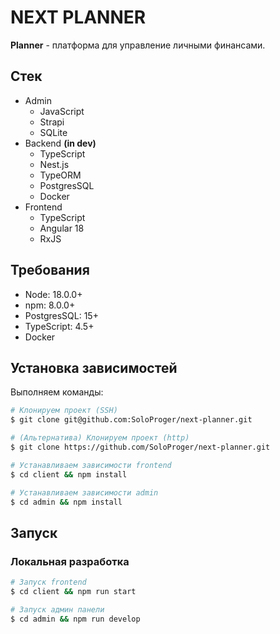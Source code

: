 # NEXT PLANNER

**Planner** - платформа для управление личными финансами.

## Стек

- Admin
    - JavaScript
    - Strapi
    - SQLite
- Backend **(in dev)**
    - TypeScript
    - Nest.js
    - TypeORM
    - PostgresSQL
    - Docker
- Frontend
    - TypeScript
    - Angular 18
    - RxJS

## Требования

- Node: 18.0.0+
- npm: 8.0.0+
- PostgresSQL: 15+
- TypeScript: 4.5+
- Docker

## Установка зависимостей

Выполняем команды:

```bash
# Клонируем проект (SSH)
$ git clone git@github.com:SoloProger/next-planner.git

# (Альтернатива) Клонируем проект (http)
$ git clone https://github.com/SoloProger/next-planner.git

# Устанавливаем зависимости frontend
$ cd client && npm install

# Устанавливаем зависимости admin
$ cd admin && npm install
```

## Запуск

### Локальная разработка

```bash
# Запуск frontend
$ cd client && npm run start

# Запуск админ панели
$ cd admin && npm run develop
```
